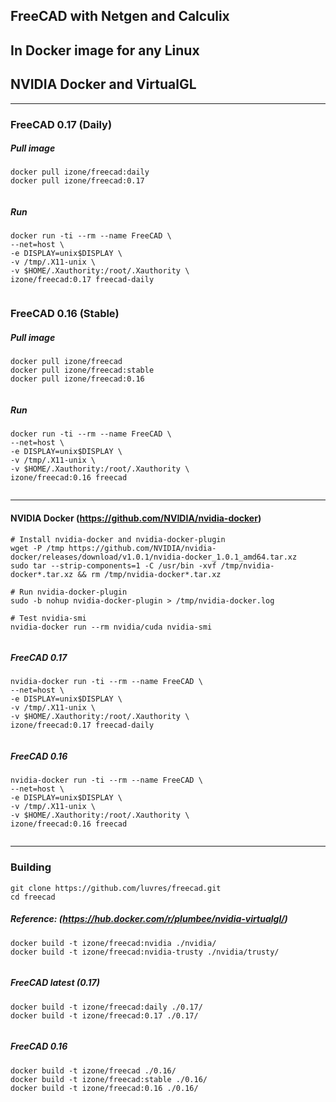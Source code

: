 ## FreeCAD with Netgen and Calculix
## In Docker image for any Linux
## NVIDIA Docker and VirtualGL
-----

### FreeCAD 0.17 (Daily)
##### Pull image
```
docker pull izone/freecad:daily
docker pull izone/freecad:0.17
```
```
```
##### Run
```
docker run -ti --rm --name FreeCAD \
--net=host \
-e DISPLAY=unix$DISPLAY \
-v /tmp/.X11-unix \
-v $HOME/.Xauthority:/root/.Xauthority \
izone/freecad:0.17 freecad-daily
```

```
```
### FreeCAD 0.16 (Stable)
##### Pull image
```
docker pull izone/freecad
docker pull izone/freecad:stable
docker pull izone/freecad:0.16
```
```
```
##### Run
```
docker run -ti --rm --name FreeCAD \
--net=host \
-e DISPLAY=unix$DISPLAY \
-v /tmp/.X11-unix \
-v $HOME/.Xauthority:/root/.Xauthority \
izone/freecad:0.16 freecad
```
```
```
-----
#### NVIDIA Docker (https://github.com/NVIDIA/nvidia-docker)
```
# Install nvidia-docker and nvidia-docker-plugin
wget -P /tmp https://github.com/NVIDIA/nvidia-docker/releases/download/v1.0.1/nvidia-docker_1.0.1_amd64.tar.xz
sudo tar --strip-components=1 -C /usr/bin -xvf /tmp/nvidia-docker*.tar.xz && rm /tmp/nvidia-docker*.tar.xz

# Run nvidia-docker-plugin
sudo -b nohup nvidia-docker-plugin > /tmp/nvidia-docker.log

# Test nvidia-smi
nvidia-docker run --rm nvidia/cuda nvidia-smi
```
```
```
##### FreeCAD 0.17
```
nvidia-docker run -ti --rm --name FreeCAD \
--net=host \
-e DISPLAY=unix$DISPLAY \
-v /tmp/.X11-unix \
-v $HOME/.Xauthority:/root/.Xauthority \
izone/freecad:0.17 freecad-daily
```
```
```
##### FreeCAD 0.16
```
nvidia-docker run -ti --rm --name FreeCAD \
--net=host \
-e DISPLAY=unix$DISPLAY \
-v /tmp/.X11-unix \
-v $HOME/.Xauthority:/root/.Xauthority \
izone/freecad:0.16 freecad
```
```
```
-----
### Building
```
git clone https://github.com/luvres/freecad.git
cd freecad
```
##### Reference: (https://hub.docker.com/r/plumbee/nvidia-virtualgl/)
```
docker build -t izone/freecad:nvidia ./nvidia/
docker build -t izone/freecad:nvidia-trusty ./nvidia/trusty/
```
```
```
##### FreeCAD latest (0.17)
```
docker build -t izone/freecad:daily ./0.17/
docker build -t izone/freecad:0.17 ./0.17/
```
```
```
##### FreeCAD 0.16
```
docker build -t izone/freecad ./0.16/
docker build -t izone/freecad:stable ./0.16/
docker build -t izone/freecad:0.16 ./0.16/
```
